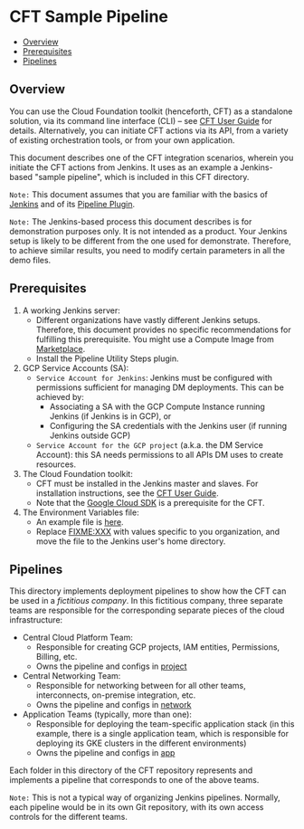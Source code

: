 # CFT Sample Pipeline

<!-- TOC -->

- [Overview](#overview)
- [Prerequisites](#prerequisites)
- [Pipelines](#pipelines)

<!-- /TOC -->

## Overview

You can use the Cloud Foundation toolkit (henceforth, CFT) as a standalone
solution, via its command line interface (CLI) – see
[CFT User Guide](../docs/userguide.md) for details. Alternatively, you can
initiate CFT actions via its API, from a variety of existing orchestration
tools, or from your own application.

This document describes one of the CFT integration scenarios, wherein
you initiate the CFT actions from Jenkins. It uses as an example a
Jenkins-based "sample pipeline", which is included in this CFT directory.

`Note:` This document assumes that you are familiar with the basics of
[Jenkins](https://jenkins.io/) and of its
[Pipeline Plugin](https://jenkins.io/doc/book/pipeline/).

`Note:` The Jenkins-based process this document describes is for demonstration
purposes only. It is not intended as a product. Your Jenkins setup is likely
to be different from the one used for demonstrate. Therefore, to achieve
similar results, you need to modify certain parameters in all the demo files.

## Prerequisites

1. A working Jenkins server:
    - Different organizations have vastly different Jenkins setups. Therefore,
      this document provides no specific recommendations for fulfilling this
      prerequisite. You might use a Compute Image from
      [Marketplace](https://console.cloud.google.com/marketplace/browse?q=jenkins).
    - Install the Pipeline Utility Steps plugin.
2. GCP Service Accounts (SA):
    - `Service Account for Jenkins`: Jenkins must be configured with
      permissions sufficient for managing DM deployments. This can be achieved
      by:
      - Associating a SA with the GCP Compute Instance running Jenkins (if
        Jenkins is in GCP), or
      - Configuring the SA credentials with the Jenkins user (if running
        Jenkins outside GCP)
    - `Service Account for the GCP project` (a.k.a. the DM Service Account):
      this SA needs permissions to all APIs DM uses to create resources.
3. The Cloud Foundation toolkit:
    - CFT must be installed in the Jenkins master and slaves. For installation
      instructions, see the [CFT User
      Guide](../docs/userguides.md#toolkit-installation-and-configuration).
    - Note that the [Google Cloud SDK](https://cloud.google.com/sdk) is a
      prerequisite for the CFT.
4. The Environment Variables file:
    - An example file is [here](pipeline-vars).
    - Replace <FIXME:XXX> with values specific to you organization, and move
      the file to the Jenkins user's home directory.

## Pipelines

This directory implements deployment pipelines to show how the CFT can be used
in a *fictitious company*. In this fictitious company, three separate teams are
responsible for the corresponding separate pieces of the cloud infrastructure:

- Central Cloud Platform Team:
  - Responsible for creating GCP projects, IAM entities, Permissions,
    Billing, etc.
  - Owns the pipeline and configs in [project](project)
- Central Networking Team:
  - Responsible for networking between for all other teams, interconnects,
    on-premise integration, etc.
  - Owns the pipeline and configs in [network](network)
- Application Teams (typically, more than one):
  - Responsible for deploying the team-specific application stack (in this
    example, there is a single application team, which is responsible for
    deploying its GKE clusters in the different environments)
  - Owns the pipeline and configs in [app](app)

Each folder in this directory of the CFT repository represents and implements
a pipeline that corresponds to one of the above teams.

`Note:` This is not a typical way of organizing Jenkins pipelines. Normally,
each pipeline would be in its own Git repository, with its own access controls
for the different teams.